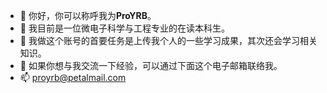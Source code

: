 - 👋 你好，你可以称呼我为**ProYRB**。
- 👀 我目前是一位微电子科学与工程专业的在读本科生。
- 🌱 我做这个账号的首要任务是上传我个人的一些学习成果，其次还会学习相关知识。
- 💞️ 如果你想与我交流一下经验，可以通过下面这个电子邮箱联络我。
- 📫 proyrb@petalmail.com
